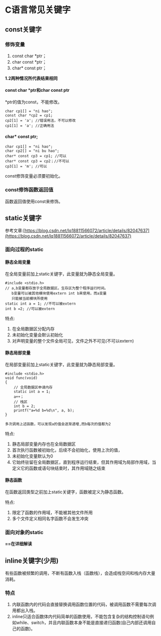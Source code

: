 # C语言常见关键字

## const关键字

### 修饰变量
1. const char *ptr；
2. char const *ptr；
3. char* const ptr；

**1.2两种情况所代表结果相同**

#### const char *ptr和char const ptr
*ptr的值为const，不能修改。

	char cp1[] = "ni hao";
	const char *cp2 = cp1;
	cp2[1] = 'a'; //错误用法，不可以修改
	cp1[1] = 'a'; //正确用法

#### char* const ptr;
	
	char cp1[] = "ni hao";
	char cp2[] = "ni bu hao";
	char* const cp3 = cp1; //可以
	char* const cp3 = cp2；//不可以
	cp3[1] = 'm'; //可以
const修饰变量必须要初始化。
### const修饰函数返回值
函数返回值使用const来修饰。

## static关键字

参考文章:[https://blog.csdn.net/lq18811566072/article/details/82047637](https://blog.csdn.net/lq18811566072/article/details/82047637)

### 面向过程的static
 
#### 静态全局变量
在全局变量前加上static关键字，此变量就为静态全局变量。
    
    #include <stdio.h>
	// a,b变量都存放于全局数据区。生存区为整个程序运行时间。
       b变量可以被其他模块使用extern int b来使用，而a变量
	   只能被当前模块所使用
	static int a = 1; //不可以被extern
	int b =2; //可以被extern

特点:   
1. 在全局数据区分配内存  
2. 未初始化变量会默认初始化   
3. 对声明变量的整个文件全局可见，文件之外不可见(不可以extern)

#### 静态局部变量
在局部变量前加上static关键字，此变量就为静态局部变量。

	#include <stdio.h>
	void func(void)
	{	
		// 全局数据区申请内存
		static int a = 1;
		a++；
		// 栈区
		int b = 2;
		printf("a=%d b=%d\n", a, b);
	}

	多次调用上述函数，可以发现a的值会逐渐递增,而b每次的值都为2
特点:    
1. 静态局部变量内存也在全局数据区
2. 首次执行函数被初始化，后续不会初始化，使用上次的值，
3. 未初始化变量默认为0
3. 它始终驻留在全局数据区，直到程序运行结束，但其作用域为局部作用域，当定义它的函数或语句块结束时，其作用域随之结束


#### 静态函数
在函数返回类型之前加上static关键字，函数被定义为静态函数。

特点:    
1. 限定了函数的作用域，不能被其他文件所用
2. 多个文件定义相同名字函数不会发生冲突

### 面向对象的static
**==在详细解读**

## inline关键字(少用)

有些函数被频繁的调用，不断有函数入栈（函数栈），会造成栈空间和栈内存大量消耗。

### 特点
1. 内联函数内的代码会直接替换调用函数位置的代码，被调用函数不需要每次调用都出入栈。
2. inline只适合函数体内代码简单的函数使用，不能包含复杂的结构控制语句例如while、switch，并且内联函数本身不能是直接递归函数(自己内部还调用自己的函数)。

